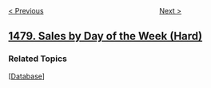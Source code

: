 <!--|This file generated by command(leetcode description); DO NOT EDIT.    |-->
<!--+----------------------------------------------------------------------+-->
<!--|@author    awesee <openset.wang@gmail.com>                           |-->
<!--|@link      https://github.com/awesee                                 |-->
<!--|@home      https://github.com/awesee/leetcode                        |-->
<!--+----------------------------------------------------------------------+-->

[< Previous](../allocate-mailboxes "Allocate Mailboxes")
　　　　　　　　　　　　　　　　
[Next >](../running-sum-of-1d-array "Running Sum of 1d Array")

## [1479. Sales by Day of the Week (Hard)](https://leetcode.com/problems/sales-by-day-of-the-week "周内每天的销售情况")



### Related Topics
  [[Database](../../tag/database/README.md)]

